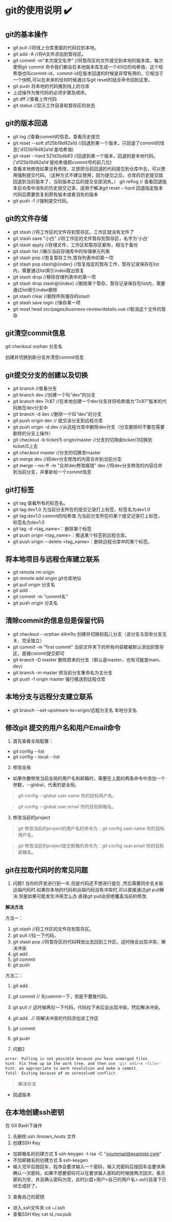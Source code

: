 # git的使用说明 :heavy_check_mark:

## git的基本操作

* git pull   //将线上仓库里面的代码拉到本地。
* git add -A    //将A文件添加到暂存区。
* git commit -m"本次提交名字"   //将暂存区的文件提交到本地的版本库。每次使用git commit 命令我们都会在本地版本库生成一个40位的哈希值，这个哈希值也叫commit-id，commit-id在版本回退的时候是非常有用的，它相当于一个快照,可以在未来的任何时候通过与git reset的组合命令回到这里。
* git push  将本地的代码推到线上的仓库
* 上述操作为推代码的必须步骤及顺序。
* git dff     //查看上传代码
* git status    //显示工作目录和暂存区的状态

## git的版本回退

* git log   //查看commit的信息，查看历史提交
* git reset --soft d125b19d92a1d    //回退到某一个版本，只回退了commit的信息('d125b19d92a1d'是哈希值)
* git reset --hard 521d2bdb83  //回退到某一个版本，回退的是本地代码。('d125b19d92a1d'是哈希值即commit号的前几位)
* 查看本地修改如果没有修改，又想把当前回退的代码提交到仓库中去，可以使用强制提交代码。（这种方式不建议使用，因为提交之后，仓库的历史提交就回退到当前版本了，当前版本之后的提交全部消失。）
git reflog  // 查看回退版本后仓库中消失的历史提交记录，适用于解决git reset --hard 回退指定版本代码后需要恢复到原有版本或者消失的版本
* git push -f  //强制提交代码。

## git的文件存储

* git stash    //将工作区的文件存到暂存区。工作区就没有文件了
* git stash save "小白"   //将工作区的文件暂存到暂存区，名字为'小白'
* git stash apply    //存储文件，工作区和暂存区都有，相当于备份
* git stash list    //展示当前存储库中的存储单元列表
* git stash pop   //恢复暂存工作,暂存列表中的第一项
* git stash pop stash@{index} //恢复指定的暂存工作，暂存记录保存在list内，需要通过list索引index取出恢复
* git stash drop    //移除存储列表中的第一项
* git stash drop stash@{index}   //删除某个暂存，暂存记录保存在list内，需要通过list索引index删除
* git stash clear  //删除所有缓存的stash
* git stash save login    //保存某一项
* git reset head src/pages/business-review/details.vue     //取消这个文件的暂存

## git清空commit信息

git checkout orphan 分支名

创建并切换到新分支并清空commit信息

## git提交分支的创建以及切换

* git branch    //查看分支
* git branch dev    //创建一个叫“dev”的分支
* git branch dev 7c87   //在本地创建一个dev分支并将哈希值为“7c87”版本的代码放在dev分支中
* git branch -d dev    //删除一个叫“dev”的分支
* git push origin dev // 提交该分支到远程仓库
* git push origin -d dev //从远程仓库中删除dev分支（分支删除时不要在需要删除的分支上操作）
* git checkout -b ticket/5 origin/master    //分支的切换由ticket/3切换到ticket/5上去
* git checkout master    //分支的切换至master
* git merge dev  //将dev分支修改的内容合并到当前分支
* git merge --no-ff -m "合并dev修改报错" dev  //将dev分支修改的内容合并到当前分支，并重新给一个commit信息

## git打标签
* git tag   查看所有的标签名。
* git tag dev1.0  为当前分支所在的提交记录打上标签，标签名为dev1.0
* git tag dev1.0 commit的哈希值  为当前分支所在的某个提交记录打上标签，标签名为dev1.0
* git tag -d <tag_name>：删除某个标签
* git push origin <tag_name>：推送某个标签到远程仓库。
* git push origin --delete <tag_name>：删除远程仓库中的某个标签。

## 将本地项目与远程仓库建立联系
* git remote rm origin
* git remote add origin git仓库地址
* git pull origin 分支名
* git add .
* git commit -m "commit名"
* git push origin 分支名

## 清除commit的信息但是保留代码
* git checkout --orphan d4m1ts      创建并切换到孤儿分支（该分支与现有分支无关，完全独立）
* git commit -m "first commit"      当前文件夹下的所有内容都被默认添加到暂存区，直接commit提交即可
* git branch -D master      删除原来的分支（默认是master，也有可能是main、dev）
* git branch -m master      把当前分支重命名为主分支
* git push -f origin master     强行推送到远程仓库

## 本地分支与远程分支建立联系
* git branch --set-upstream-to=origin/远程分支名 本地分支名

## 修改git 提交的用户名和用户Email命令

1. 首先查看全局配置：

* git config  --list 
* git config --local --list  

2. 修改全局
* 如果你要修改当前全局的用户名和邮箱时，需要在上面的两条命令中添加一个参数，--global，代表的是全局。

> git config  --global user.name 你的目标用户名。

> git config  --global user.email 你的目标邮箱名。

3. 修改当前的project

> git 修改当前的project的用户名的命令为：git config user.name 你的目标用户名。

> git 修改当前的project提交邮箱的命令为：git config user.email 你的目标邮箱名。


## git在拉取代码时的常见问题

1. 问题1
当你的开发进行到一半,但是代码还不想进行提交 ,然后需要同步去关联远端代码时.如果你本地的代码和远端代码没有冲突时,可以直接通过git pull解决.但是如果可能发生冲突怎么办.直接git pull会拒绝覆盖当前的修改.

**解决方法**

方法一：
1. git stash    //将工作区的文件存到暂存区。
2. git pull    //拉一下代码。
3. git stash pop    //将暂存区的代码释放出去回到工作区。这时候会出现冲突，解决冲突
4. git add .
5. git commit 
6. git push

方法二：
1. git add .
2. git commit // 先commit一下，但是不要推代码。
3. git pull  // 这时候再拉一下代码，代码拉下来后会出现冲突，然后解决冲突。
4. git add .  // 将解决冲突的代码添加进工作区
5. git commit
6. git push

2. 问题2
```javascript
error: Pulling is not possible because you have unmerged files.
hint: Fix them up in the work tree, and then use 'git add/rm <file>'
hint: as appropriate to mark resolution and make a commit.
fatal: Exiting because of an unresolved conflict.
```
> 解决办法
* 回退版本

## 在本地创建ssh密钥
在 Git Bash下操作
1. 先删除.ssh /known_hosts 文件
2. 创建SSH Key
* 加邮箱名的创建方式 $ ssh-keygen -t rsa -C "youremail@example.com"
* 不加邮箱名的创建方式 $ ssh-keygen
* 输入完毕后按回车，程序会要求输入一个密码，输入完密码后按回车会要求再确认一次密码，如果不想要密码可以在要求输入密码的时候按两次回次，表示密码为空，并且确认密码为空，此时[c盘>用户>自己的用户名>.ssh]目录下已经生成好了。
3. 查看自己的密钥
* 进入.ssh文件夹 cd ~/.ssh
* 查看SSH Key cat id_rsa.pub
